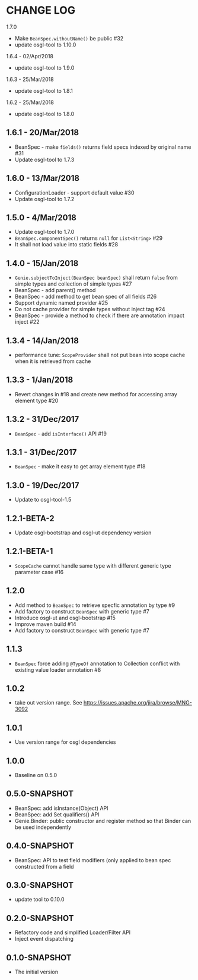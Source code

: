 # CHANGE LOG

1.7.0
* Make `BeanSpec.withoutName()` be public #32
* update osgl-tool to 1.10.0

1.6.4 - 02/Apr/2018
* update osgl-tool to 1.9.0

1.6.3 - 25/Mar/2018
* update osgl-tool to 1.8.1

1.6.2 - 25/Mar/2018
* update osgl-tool to 1.8.0

## 1.6.1 - 20/Mar/2018
* BeanSpec - make `fields()` returns field specs indexed by original name #31
* Update osgl-tool to 1.7.3

## 1.6.0 - 13/Mar/2018
* ConfigurationLoader - support default value #30
* Update osgl-tool to 1.7.2

## 1.5.0 - 4/Mar/2018

* Update osgl-tool to 1.7.0
* `BeanSpec.componentSpec()` returns `null` for `List<String>` #29
* It shall not load value into static fields #28

## 1.4.0 - 15/Jan/2018

* `Genie.subjectToInject(BeanSpec beanSpec)` shall return `false` from simple types and collection of simple types #27
* BeanSpec - add parent() method
* BeanSpec - add method to get bean spec of all fields #26
* Support dynamic named provider #25
* Do not cache provider for simple types without inject tag #24
* BeanSpec - provide a method to check if there are annotation impact inject #22

## 1.3.4 - 14/Jan/2018

* performance tune: `ScopeProvider` shall not put bean into scope cache when it is retrieved from cache

## 1.3.3 - 1/Jan/2018

* Revert changes in #18 and create new method for accessing array element type #20

## 1.3.2 - 31/Dec/2017

* `BeanSpec` - add `isInterface()` API #19

## 1.3.1 - 31/Dec/2017

* `BeanSpec` - make it easy to get array element type #18

## 1.3.0 - 19/Dec/2017

* Update to osgl-tool-1.5

## 1.2.1-BETA-2

* Update osgl-bootstrap and osgl-ut dependency version

## 1.2.1-BETA-1

* `ScopeCache` cannot handle same type with different generic type parameter case #16

## 1.2.0

* Add method to `BeanSpec` to retrieve specfic annotation by type #9
* Add factory to construct `BeanSpec` with generic type #7 
* Introduce osgl-ut and osgl-bootstrap #15
* Improve maven build #14
* Add factory to construct `BeanSpec` with generic type #7

## 1.1.3

* `BeanSpec` force adding `@TypeOf` annotation to Collection conflict with existing value loader annotation #8

## 1.0.2

* take out version range. See https://issues.apache.org/jira/browse/MNG-3092

## 1.0.1

* Use version range for osgl dependencies

## 1.0.0

* Baseline on 0.5.0

## 0.5.0-SNAPSHOT

* BeanSpec: add isInstance(Object) API
* BeanSpec: add Set<Annotation> qualifiers() API
* Genie.Binder: public constructor and register method so that Binder can be used independently

## 0.4.0-SNAPSHOT
* BeanSpec: API to test field modifiers (only applied to bean spec constructed from a field

## 0.3.0-SNAPSHOT

* update tool to 0.10.0

## 0.2.0-SNAPSHOT

* Refactory code and simplified Loader/Filter API
* Inject event dispatching

## 0.1.0-SNAPSHOT

* The initial version
